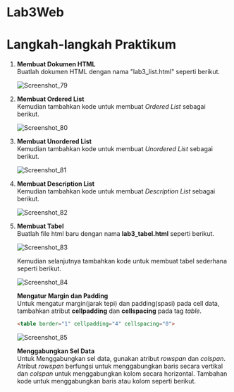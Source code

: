 # Lab3Web
<h1> Langkah-langkah Praktikum </h1>

<p>
<ol>
  <li><b>Membuat Dokumen HTML</b><br>
  Buatlah dokumen HTML dengan nama "lab3_list.html" seperti berikut.

![Screenshot_79](https://user-images.githubusercontent.com/24362384/114828502-2d265500-9df4-11eb-8b5c-ea7a63db9602.png)

  <li><b>Membuat Ordered List</b><br>
  Kemudian tambahkan kode untuk membuat <i>Ordered List</i> sebagai berikut.
  
  ![Screenshot_80](https://user-images.githubusercontent.com/24362384/114828937-afaf1480-9df4-11eb-8280-9ce61e03b300.png)

  <li><b>Membuat Unordered List</b><br>
  Kemudian tambahkan kode untuk membuat <i>Unordered List</i> sebagai berikut.
  
  ![Screenshot_81](https://user-images.githubusercontent.com/24362384/114829696-9a86b580-9df5-11eb-9609-57212271f6b1.png)
    
  <li><b>Membuat Description List</b><br>
  Kemudian tambahkan kode untuk membuat <i>Description List</i> sebagai berikut.

![Screenshot_82](https://user-images.githubusercontent.com/24362384/114830371-52b45e00-9df6-11eb-8b8b-2365edd882e7.png)

  <li><b>Membuat Tabel</b><br>
  Buatlah file html baru dengan nama <b>lab3_tabel.html</b> seperti berikut.
  
  ![Screenshot_83](https://user-images.githubusercontent.com/24362384/114830807-d53d1d80-9df6-11eb-893d-ba6a7cf4024b.png)

  Kemudian selanjutnya tambahkan kode untuk membuat tabel sederhana seperti berikut.
  
 ![Screenshot_84](https://user-images.githubusercontent.com/24362384/114831720-e76b8b80-9df7-11eb-8cce-febafe60aa53.png)

  <b>Mengatur Margin dan Padding</b></br>
  Untuk mengatur margin(jarak tepi) dan padding(spasi) pada cell data, tambahkan atribut <b>cellpadding</b> dan <b>cellspacing</b> pada tag <i>table</i>.
  
```html
<table border="1" cellpadding="4" cellspacing="0">
```
![Screenshot_85](https://user-images.githubusercontent.com/24362384/114832684-f69f0900-9df8-11eb-8e61-55715af43b98.png)

  <b>Menggabungkan Sel Data</b></br>
  Untuk Menggabungkan sel data, gunakan atribut <i>rowspan</i> dan <i>colspan</i>. Atribut <i>rowspan</i> berfungsi untuk menggabungkan baris secara vertikal dan <i>colspan</i> untuk menggabungkan kolom secara horizontal. Tambahan kode untuk menggabungkan baris atau kolom seperti berikut.
  
  
</li></ol>
</p>
